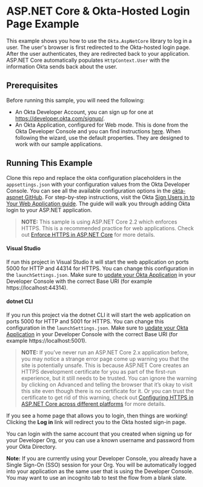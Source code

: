 # ASP.NET Core & Okta-Hosted Login Page Example

This example shows you how to use the `Okta.AspNetCore` library to log in a user. The user's browser is first redirected to the Okta-hosted login page. After the user authenticates, they are redirected back to your application. ASP.NET Core automatically populates `HttpContext.User` with the information Okta sends back about the user.

## Prerequisites

Before running this sample, you will need the following:

* An Okta Developer Account, you can sign up for one at https://developer.okta.com/signup/.
* An Okta Application, configured for Web mode. This is done from the Okta Developer Console and you can find instructions [here][OIDC Web Application Setup Instructions].  When following the wizard, use the default properties.  They are designed to work with our sample applications.


## Running This Example

Clone this repo and replace the okta configuration placeholders in the `appsettings.json` with your configuration values from the Okta Developer Console. 
You can see all the available configuration options in the [okta-aspnet GitHub](https://github.com/okta/okta-aspnet/blob/master/README.md).
For step-by-step instructions, visit the Okta [Sign Users in to Your Web Application guide]. The guide will walk you through adding Okta login to your ASP.NET application.

> **NOTE:** This sample is using ASP.NET Core 2.2 which enforces HTTPS. This is a recommended practice for web applications. Check out [Enforce HTTPS in ASP.NET Core] for more details.

#### Visual Studio

If run this project in Visual Studio it will start the web application on ports 5000 for HTTP and 44314 for HTTPS. You can change this configuration in the `launchSettings.json`. Make sure to [update your Okta Application] in your Developer Console with the correct Base URI (for example https://localhost:44314).

#### dotnet CLI

If you run this project via the dotnet CLI it will start the web application on ports 5000 for HTTP and 5001 for HTTPS. You can change this configuration in the `launchSettings.json`. Make sure to [update your Okta Application] in your Developer Console with the correct Base URI (for example https://localhost:5001).  

> **NOTE:** If you’ve never run an ASP.NET Core 2.x application before, you may notice a strange error page come up warning you that the site is potentially unsafe.
This is because ASP.NET Core creates an HTTPS development certificate for you as part of the first-run experience, but it still needs to be trusted. You can ignore the warning by clicking on Advanced and telling the browser that it’s okay to visit this site even though there is no certificate for it. Or you can trust the certificate to get rid of this warning, check out [Configuring HTTPS in ASP.NET Core across different platforms] for more details.

If you see a home page that allows you to login, then things are working!  Clicking the **Log in** link will redirect you to the Okta hosted sign-in page.

You can login with the same account that you created when signing up for your Developer Org, or you can use a known username and password from your Okta Directory.

**Note:** If you are currently using your Developer Console, you already have a Single Sign-On (SSO) session for your Org.  You will be automatically logged into your application as the same user that is using the Developer Console.  You may want to use an incognito tab to test the flow from a blank slate.

[OIDC Middleware Library]: https://github.com/okta/okta-aspnet
[Authorization Code Flow]: https://developer.okta.com/authentication-guide/implementing-authentication/auth-code
[OIDC Web Application Setup Instructions]: https://developer.okta.com/authentication-guide/implementing-authentication/auth-code#1-setting-up-your-application
[ASP.NET MVC quickstart]:https://developer.okta.com/quickstart/#/okta-sign-in-page/dotnet/aspnetcore
[Enforce HTTPS in ASP.NET Core]: https://docs.microsoft.com/en-us/aspnet/core/security/enforcing-ssl?view=aspnetcore-2.2&tabs=visual-studio
[Configuring HTTPS in ASP.NET Core across different platforms]:https://devblogs.microsoft.com/aspnet/configuring-https-in-asp-net-core-across-different-platforms/
[Sign Users in to Your Web Application guide]: https://developer.okta.com/guides/sign-into-web-app/aspnet/before-you-begin/
[update your Okta Application]: https://developer.okta.com/guides/sign-into-web-app/aspnet/create-okta-application/